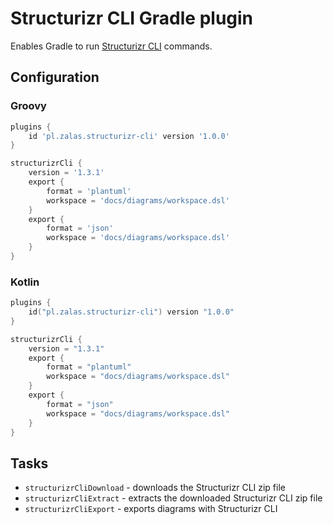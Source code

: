 # Structurizr CLI Gradle plugin

Enables Gradle to run [Structurizr CLI](https://github.com/structurizr/cli) commands.

## Configuration


### Groovy

```groovy
plugins {
    id 'pl.zalas.structurizr-cli' version '1.0.0'
}

structurizrCli {
    version = '1.3.1'
    export {
        format = 'plantuml'
        workspace = 'docs/diagrams/workspace.dsl'
    }
    export {
        format = 'json'
        workspace = 'docs/diagrams/workspace.dsl'
    }
}
```

### Kotlin

```kotlin
plugins {
    id("pl.zalas.structurizr-cli") version "1.0.0"
}

structurizrCli {
    version = "1.3.1"
    export {
        format = "plantuml"
        workspace = "docs/diagrams/workspace.dsl"
    }
    export {
        format = "json"
        workspace = "docs/diagrams/workspace.dsl"
    }
}
```

## Tasks

* `structurizrCliDownload` - downloads the Structurizr CLI zip file
* `structurizrCliExtract` - extracts the downloaded Structurizr CLI zip file
* `structurizrCliExport` - exports diagrams with Structurizr CLI
